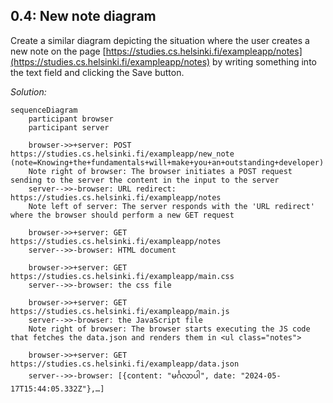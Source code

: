 ## 0.4: New note diagram

Create a similar diagram depicting the situation where the user creates a new note on the page [https://studies.cs.helsinki.fi/exampleapp/notes](https://studies.cs.helsinki.fi/exampleapp/notes) by writing something into the text field and clicking the Save button.

*Solution:*

```mermaid
sequenceDiagram
    participant browser
    participant server
    
    browser->>+server: POST https://studies.cs.helsinki.fi/exampleapp/new_note (note=Knowing+the+fundamentals+will+make+you+an+outstanding+developer)
    Note right of browser: The browser initiates a POST request sending to the server the content in the input to the server
    server-->>-browser: URL redirect: https://studies.cs.helsinki.fi/exampleapp/notes
    Note left of server: The server responds with the 'URL redirect' where the browser should perform a new GET request
    
    browser->>+server: GET https://studies.cs.helsinki.fi/exampleapp/notes
    server-->>-browser: HTML document
    
    browser->>+server: GET https://studies.cs.helsinki.fi/exampleapp/main.css
    server-->>-browser: the css file
    
    browser->>+server: GET https://studies.cs.helsinki.fi/exampleapp/main.js
    server-->>-browser: the JavaScript file
    Note right of browser: The browser starts executing the JS code that fetches the data.json and renders them in <ul class="notes">
    
    browser->>+server: GET https://studies.cs.helsinki.fi/exampleapp/data.json
    server-->>-browser: [{content: "မင်္ဂလာပါ", date: "2024-05-17T15:44:05.332Z"},…]
```